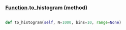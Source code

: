 ### [Function](Function.md).to_histogram (method)


```py

def to_histogram(self, N=1000, bins=10, range=None)

```


